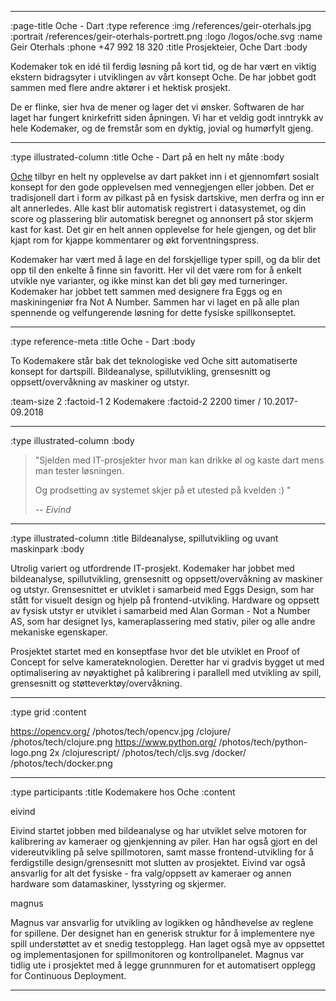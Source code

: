 --------------------------------------------------------------------------------
:page-title Oche - Dart
:type reference
:img /references/geir-oterhals.jpg
:portrait /references/geir-oterhals-portrett.png
:logo /logos/oche.svg
:name Geir Oterhals
:phone +47 992 18 320
:title Prosjekteier, Oche Dart
:body

Kodemaker tok en idé til ferdig løsning på kort tid, og de har vært en viktig ekstern bidragsyter i utviklingen av vårt konsept Oche. De har jobbet godt sammen med flere andre aktører i et hektisk prosjekt. 

De er flinke, sier hva de mener og lager det vi ønsker. Softwaren de har laget har fungert knirkefritt siden åpningen. Vi har et veldig godt inntrykk av hele Kodemaker, og de fremstår som en dyktig, jovial og humørfylt gjeng.



--------------------------------------------------------------------------------
:type illustrated-column
:title Oche - Dart på en helt ny måte
:body

[Oche](https://ochedart.com/) tilbyr en helt ny opplevelse av dart pakket inn i et gjennomført sosialt konsept for den gode opplevelsen med vennegjengen eller jobben. Det er tradisjonell dart i form av pilkast på en fysisk dartskive, men derfra og inn er alt annerledes. Alle kast blir automatisk registrert i datasystemet, og din score og plassering blir automatisk beregnet og annonsert på stor skjerm kast for kast. Det gir en helt annen opplevelse for hele gjengen, og det blir kjapt rom for kjappe kommentarer og økt forventningspress.

Kodemaker har vært med å lage en del forskjellige typer spill, og da blir det opp til den enkelte å finne sin favoritt. Her vil det være rom for å enkelt utvikle nye varianter, og ikke minst kan det bli gøy med turneringer. Kodemaker har jobbet tett sammen med designere fra Eggs og en maskiningeniør fra Not A Number. Sammen har vi laget en på alle plan spennende og velfungerende løsning for dette fysiske spillkonseptet.

--------------------------------------------------------------------------------
:type reference-meta
:title Oche - Dart
:body

To Kodemakere står bak det teknologiske ved Oche sitt automatiserte konsept for dartspill. Bildeanalyse, spillutvikling, grensesnitt og oppsett/overvåkning av 
maskiner og utstyr.

:team-size 2
:factoid-1 2 Kodemakere
:factoid-2 2200 timer / 10.2017-09.2018

--------------------------------------------------------------------------------
:type illustrated-column
:body



> "Sjelden med IT-prosjekter hvor man kan drikke øl og kaste dart mens man tester løsningen. 
>
> Og prodsetting av systemet skjer på et utested på kvelden :) "
>
> -- <cite>Eivind</cite>
--------------------------------------------------------------------------------

:type illustrated-column
:title Bildeanalyse, spillutvikling og uvant maskinpark
:body

Utrolig variert og utfordrende IT-prosjekt. Kodemaker har jobbet med 
bildeanalyse, spillutvikling, grensesnitt og oppsett/overvåkning av 
maskiner og utstyr. Grensesnittet er utviklet i samarbeid med Eggs Design,
som har stått for visuelt design og hjelp på frontend-utvikling. Hardware
og oppsett av fysisk utstyr er utviklet i samarbeid med Alan Gorman - Not a
Number AS, som har designet lys, kameraplassering med stativ, piler og alle
andre mekaniske egenskaper.

Prosjektet startet med en konseptfase hvor det ble utviklet en Proof of
Concept for selve kamerateknologien. Deretter har vi gradvis bygget ut med
optimalisering av nøyaktighet på kalibrering i parallell med utvikling av
spill, grensesnitt og støtteverktøy/overvåkning.

--------------------------------------------------------------------------------
:type grid
:content

https://opencv.org/                /photos/tech/opencv.jpg
/clojure/                          /photos/tech/clojure.png
https://www.python.org/            /photos/tech/python-logo.png 2x
/clojurescript/                    /photos/tech/cljs.svg
/docker/                           /photos/tech/docker.png

--------------------------------------------------------------------------------





:type participants
:title Kodemakere hos Oche
:content

eivind

Eivind startet jobben med bildeanalyse og har utviklet selve motoren for kalibrering av kameraer og gjenkjenning av piler. Han har også gjort en del videreutvikling på selve spillmotoren, samt masse frontend-utvikling for å ferdigstille design/grensesnitt mot slutten av prosjektet. Eivind var også ansvarlig for alt det fysiske - fra valg/oppsett av kameraer og annen hardware som datamaskiner, lysstyring og skjermer.

magnus

Magnus var ansvarlig for utvikling av logikken og håndhevelse av reglene for spillene. Der designet han en generisk struktur for å implementere nye spill understøttet av et snedig testopplegg. Han laget også mye av oppsettet og implementasjonen for spillmonitoren og kontrollpanelet. Magnus var tidlig ute i prosjektet med å legge grunnmuren for et automatisert opplegg for Continuous Deployment.

--------------------------------------------------------------------------------
